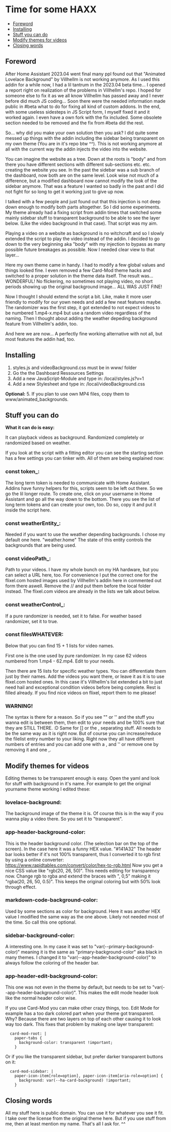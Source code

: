 # Time for some HAXX

* [Foreword](#foreword)
* [Installing](#install)
* [Stuff you can do](#stuff)
* [Modify themes for videos](#themes)
* [Closing words](#closing_words)

## <a name="foreword"></a>Foreword

After Home Assistant 2023.04 went final many ppl found out that "Animated Lovelace Background" by Villhellm is not working anymore. As I used this addin for a while now, I had a lil tantrum in the 2023.04 beta time... I opened a report right on realization of the problems in Villhellm's repo. I hoped for someone else to fix it as we all know Villhellm has passed away and I never before did much JS coding... Soon there were the needed information made public in #beta what to do for fixing all kind of custom addons. In the end, with some useless sidesteps in JS Script form, I myself fixed it and it worked again. I even have a own fork with the fix included. Some obsolete section needed to be removed and the fix from #beta did the rest.

So... why did you make your own solution then you ask? I did quite some messed up things with the addin including the sidebar being transparent on my own theme (You are in it's repo btw ^^). This is not working anymore at all with the current way the addin injects the video into the website.

You can imagine the website as a tree. Down at the roots is "body" and from there you have different sections with different sub-sections etc. etc. creating the website you see. In the past the sidebar was a sub branch of the dashboard, now both are on the same level. Look wise not much of a difference, but a modified dashboard now cannot modify the look of the sidebar anymore. That was a feature I wanted so badly in the past and I did not fight for so long to get it working just to give up now.

I talked with a few people and just found out that this injection is not deep down enough to modify both parts altogether. So I did some experiments. My theme already had a fixing script from addin times that switched some mainly sidebar stuff to transparent background to be able to see the layer below. (Like the video background in that case). That script was my aim.

Playing a video on a website as background is no witchcraft and so I slowly extended the script to play the video instead of the addin. I decided to go down to the very beginning aka "body" with my injection to bypass as many possible future breakages as possible. Now I needed clear view to that layer...

Here my own theme came in handy. I had to modify a few global values and things looked fine. I even removed a few Card-Mod theme hacks and switched to a proper solution in the theme data itself. The result was... WONDERFUL! No flickering, no sometimes not playing video, no short periods showing up the original background image... ALL WAS JUST FINE!

Now I thought I should extend the script a bit. Like, make it more user friendly to modify for our yown needs and add a few neat features maybe. The randomizer was the first step, it got extended to not expect videos to be numbered 1.mp4-x.mp4 but use a random video regardless of the naming. Then I thought about adding the weather depeding background feature from Villhellm's addin, too.

And here we are now... A perfectly fine working alternative with not all, but most features the addin had, too.

## <a name="install"></a>Installing

1. styles.js and videoBackground.css must be in www/ folder
2. Go the the Dashboard Ressources Settings
3. Add a new JavaScript-Module and type in: /local/styles.js?v=1
4. Add a new Stylesheet and type in: /local/videoBackground.css

**Optional:**
5. If you plan to use own MP4 files, copy them to www/animated_backgrounds.

## <a name="stuff"></a>Stuff you can do

**What it can do is easy:**

It can playback videos as background. Randomized completely or randomized based on weather.

If you look at the script with a fitting editor you can see the starting section has a few settings you can tinker with. All of them are being explained now:

### const token_:

The long term token is needed to communicate with Home Assistant. Addins have funny helpers for this, scripts seem to be left out there. So we go the lil longer route. To create one, click on your username in Home Assistant and go all the way down to the bottom. There you see the list of long term tokens and can create your own, too. Do so, copy it and put it inside the script here.

### const weatherEntity_:

Needed if you want to use the weather depending backgrounds. I chose my default one here. "weather.home" The state of this entity controls the backgrounds that are being used.

### const videoPath_:

Path to your videos. I have my whole bunch on my HA hardware, but you can select a URL here, too. For convenience I put the correct one for the flixel.com hosted images used by Villhellm's addin here in commented out form there aswell. Remove the // and put them before the local folder instead. The flixel.com videos are already in the lists we talk about below.  

### const weatherControl_:

If a pure randomizer is needed, set it to false. For weather based randomizer, set it to true.

### const filesWHATEVER:

Below that you can find 15 + 1 lists for video names.

First one is the one used by pure randomizer. In my case 62 videos numbered from 1.mp4 - 62.mp4. Edit to your needs.

Then there are 15 lists for specific weather types. You can differentiate them just by their names. Add the videos you want there, or leave it as it is to use flixel.com hosted ones. In this case it's Villhellm's list extended a bit to just need hail and exceptional condition videos before being complete. Rest is filled already. If you find nice videos on flixel, report them to me please!

### WARNING!

The syntax is there for a reason. So if you see "" or '' and the stuff you wanna edit is between them, then edit to your needs and be 100% sure that they are STILL THERE. :D Same for [] or the , separating stuff. All needs to be the same way as it is right now. But of course you can increase/reduce the filelist entry number to your liking. Right now they all have different numbers of entries and you can add one with a , and '' or remove one by removing it and one ,.

## <a name="themes"></a>Modify themes for videos

Editing themes to be transparent enough is easy. Open the yaml and look for stuff with background in it's name. For example to get the original yourname theme working I edited these:

### lovelace-background:

The background image of the theme it is. Of course this is in the way if you wanna play a video there. So you set it to "transparent". 

### app-header-background-color:

This is the header background color. (The selection bar on the top of the screen). In the case here it was a funny HEX value. "#141A32" The header bar looks better if it's not 100% transparent, thus I converted it to rgb first by using a online converter: https://www.rapidtables.com/convert/color/hex-to-rgb.html
Now you get a nice CSS value like "rgb(20, 26, 50)". This needs editing for transparency now. Change rgb to rgba and extend the braces with ", 0,5" making it "rgba(20, 26, 50, 0.5)". This keeps the original coloring but with 50% look through effect.

### markdown-code-background-color:

Used by some sections as color for background. Here it was another HEX value I modified the same way as the one above. Likely not needed most of the time. So call this one optional.

### sidebar-background-color:

A interesting one. In my case it was set to "var(--primary-background-color)" meaning it is the same as "primary-background-color" aka black in many themes. I changed it to "var(--app-header-background-color)" to always follow the coloring of the header bar.

### app-header-edit-background-color:

This one was not even in the theme by default, but needs to be set to "var(--app-header-background-color)". This makes the edit mode header look like the normal header color wise.

If you use Card-Mod you can make other crazy things, too. Edit Mode for example has a too dark colored part when your theme got transparent. Why? Because there are two layers on top of each other causing it to look way too dark. This fixes that problem by making one layer transparent:

```
  card-mod-root: |
    paper-tabs {
      background-color: transparent !important;
    }
```

Or if you like the transparent sidebar, but prefer darker transparent buttons on it:

```
  card-mod-sidebar: |
    paper-icon-item[role=option], paper-icon-item[aria-role=option] {
      background: var(--ha-card-background) !important;
    }
```

## <a name="closing_words"></a>Closing words

All my stuff here is public domain. You can use it for whatever you see it fit. I take over the license from the original theme here. But if you use stuff from me, then at least mention my name. That's all I ask for. ^^
